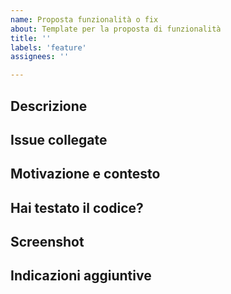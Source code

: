 ```yaml
---
name: Proposta funzionalità o fix
about: Template per la proposta di funzionalità
title: ''
labels: 'feature'
assignees: ''

---
```


## Descrizione

<!-- Una chiara e dettagliata descrizione della funzionalità aggiunta o del problema risolto. -->

## Issue collegate

<!-- Eventualmente la lista delle issue collegate. -->

## Motivazione e contesto

<!-- Motivazione per la quale è stata creata questa PR -->

## Hai testato il codice?

<!-- Se no, testalo! Altrimenti scrivi solo "Sì" -->

## Screenshot

<!-- Se possibile, mostra gli screenshot della modifica. -->

## Indicazioni aggiuntive

<!-- Se hai qualcosa da aggiungere, scrivilo qui. -->
